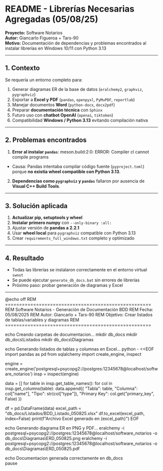 # README - Librerías Necesarias Agregadas (05/08/25)

**Proyecto:** Software Notarios  
**Autor:** Giancarlo Figueroa + Tars-90  
**Motivo:** Documentación de dependencias y problemas encontrados al instalar librerías en Windows 10/11 con Python 3.13

---

## 1. Contexto

Se requería un entorno completo para:

1. Generar diagramas ER de la base de datos (`eralchemy2`, `graphviz`, `pygraphviz`)
2. Exportar a **Excel y PDF** (`pandas`, `openpyxl`, `PyMuPDF`, `reportlab`)
3. Manejar documentos **Word** (`python-docx`, `docx2pdf`)
4. Preparar **documentación técnica** con `Sphinx`
5. Futuro uso con **chatbot OpenAI** (`openai`, `tiktoken`)
6. Compatibilidad **Windows / Python 3.13** evitando compilación nativa

---

## 2. Problemas encontrados

1. **Error al instalar `pandas`**:
meson.build:2:0: ERROR: Compiler cl cannot compile programs 


- Causa: Pandas intentaba compilar código fuente (`pyproject.toml`) porque **no existía wheel compatible con Python 3.13**.

2. **Dependencias como `pygraphviz` y `pandas`** fallaron por ausencia de **Visual C++ Build Tools**.

---

## 3. Solución aplicada

1. **Actualizar pip, setuptools y wheel**  
2. **Instalar primero numpy** con `--only-binary :all:`  
3. Ajustar versión de **pandas a 2.2.1**  
4. Usar **wheel local** para `pygraphviz` compatible con Python 3.13  
5. Crear `requirements_full_windows.txt` completo y optimizado

---

## 4. Resultado

- Todas las librerías se instalaron correctamente en el entorno virtual `swnot`  
- Se puede ejecutar `generate_db_docs.bat` sin errores de librerías  
- Próximo paso: probar generación de diagramas y Excel

---
@echo off
REM ====================================================
REM  Software Notarios - Generación de Documentación BDD
REM  Fecha: 05/08/2025
REM  Autor: Giancarlo + Tars-90
REM  Objetivo: Crear listados de tablas/variables y diagramas
REM ====================================================

echo Creando carpetas de documentacion...
mkdir db_docs
mkdir db_docs\Listados
mkdir db_docs\Diagramas

echo Generando listados de tablas y columnas en Excel...
python - <<EOF
import pandas as pd
from sqlalchemy import create_engine, inspect

engine = create_engine('postgresql+psycopg2://postgres:12345678@localhost/software_notarios')
insp = inspect(engine)

data = []
for table in insp.get_table_names():
    for col in insp.get_columns(table):
        data.append({
            "Tabla": table,
            "Columna": col["name"],
            "Tipo": str(col["type"]),
            "Primary Key": col.get("primary_key", False)
        })

df = pd.DataFrame(data)
excel_path = "db_docs/Listados/BDD_Listado_050825.xlsx"
df.to_excel(excel_path, index=False)
print(f"Archivo Excel generado en {excel_path}")
EOF

echo Generando diagrama ER en PNG y PDF...
eralchemy -i postgresql+psycopg2://postgres:12345678@localhost/software_notarios -o db_docs\Diagramas\ERD_050825.png
eralchemy -i postgresql+psycopg2://postgres:12345678@localhost/software_notarios -o db_docs\Diagramas\ERD_050825.pdf

echo Documentacion generada correctamente en db_docs\
pause

